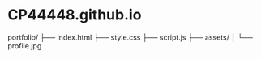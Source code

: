# CP44448.github.io
portfolio/
├── index.html
├── style.css
├── script.js
├── assets/
│   └── profile.jpg

